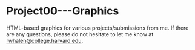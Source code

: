 # Project00---Graphics
HTML-based graphics for various projects/submissions from me. If there are any questions, please do not hesitate to let me know at rwhalen@college.harvard.edu.
